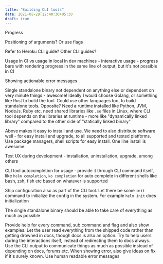 ```yaml
---
title: "Building CLI tools"
date: 2021-08-29T12:40:30+05:30
draft: true
---
```


Progress

Positioning of arguments? Or use flags

Refer to Heroku CLI guide? Other CLI guides?

Usage in CI vs usage in local in dev machines - interactive usage - progress bars with rendering progress in the same line of output, but it's not possible in CI

Showing actionable error messages

Single standalone binary not dependent on anything else or dependent on very minute things - awesome! Ideally I would choose Golang, or something like Rust to build the tool. Could use other languages too, to build standalone tools. Opposite? Need a runtime installed like Python, JVM, NodeJs, Ruby etc, need shared libraries like `.so` files in Linux, where CLI tool depends on the libraries at runtime - more like "dynamically linked library" compared to the other side of "statically linked binary"

Above makes it easy to install and use. We need to also distribute software well - for easy install and upgrade, to all supported and tested platforms. Use package managers, shell scripts for easy install. One line install is awesome

Test UX during development - installation, uninstallation, upgrade, among others

CLI tool autocompletion for usage - provide it through CLI command itself, like `helm completion`, `ko completion` for auto complete in different shells like bash, zsh, fish etc based on whatever is supported

Ship configuration also as part of the CLI tool. Let there be some `init` command to initialize the config in the system. For example `helm init` does initialization

The single standalone binary should be able to take care of everything as much as possible

Provide help for every command, sub command and flag and also show examples. Let the user read everything from the shipped code rather than getting drowned in docs, though docs is also an option. Try to help users during the interactions itself, instead of redirecting them to docs always. Use the CLI output to communicate things as much as possible instead of depending on docs, forums etc. When showing error, also give ideas on fix if it's surely known. Use human readable error messages
